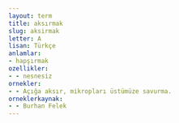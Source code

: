 ```yaml
---
layout: term
title: aksırmak
slug: aksirmak
letter: A
lisan: Türkçe
anlamlar:
- hapşırmak
ozellikler:
- - nesnesiz
ornekler:
- - Açığa aksır, mikropları üstümüze savurma.
orneklerkaynak:
- - Burhan Felek
---
```

